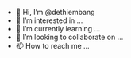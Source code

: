 - 👋 Hi, I’m @dethiembang
- 👀 I’m interested in ...
- 🌱 I’m currently learning ...
- 💞️ I’m looking to collaborate on ...
- 📫 How to reach me ...

<!---
dethiembang/dethiembang is a ✨ special ✨ repository because its `README.md` (this file) appears on your GitHub profile.
You can click the Preview link to take a look at your changes.
--->
